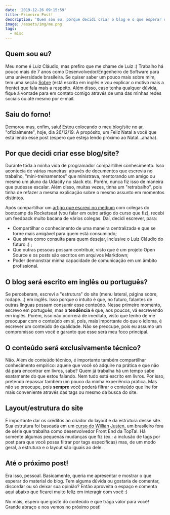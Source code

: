 ```yaml
---
date: '2019-12-26 09:15:59'
title: Primeiro Post!
description: 'Quem sou eu, porque decidi criar o blog e o que esperar de conteúdo.'
image: /assets/img/me.png
tags:
  - misc
---
```


## Quem sou eu?

Meu nome é Luiz Cláudio, mas prefiro que me chame de Luiz :) Trabalho há pouco mais de 7 anos como Desenvolvedor/Engenheiro de Software para uma universidade brasileira. Se quiser saber um pouco mais sobre mim, tem uma seção [Sobre](https://lcnogueira.com/about/) (está escrita em inglês e vou explicar o motivo mais a frente) que fala mais a respeito. Além disso, caso tenha qualquer dúvida, fique à vontade para em contato comigo através de uma das minhas redes sociais ou até mesmo por e-mail.

## Saiu do forno!

Demorou mas, enfim, saiu! Estou colocando o meu blog/site no ar, "oficialmente", hoje, dia 26/12/19. A propósito, um Feliz Natal a você que está lendo esse post (espero que esteja lendo próximo ao Natal...ahaha).

## Por que decidi criar esse blog/site?

Durante toda a minha vida de programador compartilhei conhecimento. Isso acontecia de várias maneiras: através de documentos que escrevia no trabalho, "mini-treinamentos" que ministrava, mentorando um amigo ou mesmo um aluno da Udacity no slack etc. Porém, nunca fiz isso de maneira que pudesse escalar. Além disso, muitas vezes, tinha um "retrabalho", pois tinha de refazer a mesma explicação sobre o mesmo assunto em momentos distintos.

Após compartilhar um [artigo que escrevi no medium](https://medium.com/@lcnogueira/um-guia-para-contribui%C3%A7%C3%A3o-em-projetos-open-source-no-github-46a423e4e9b3?source=friends_link&sk=49e3aa412d8a81cdc74a24f325f88667) com colegas do bootcamp da Rocketseat (vou falar em outro artigo do curso que fiz), recebi um feedback muito bacana de vários colegas. Daí, decidi escrever, para:

- Compartilhar o conhecimento de uma maneira centralizada e que se torne mais amigável para quem está consumindo;
- Que sirva como consulta para quem desejar, inclusive o Luiz Cláudio do futuro :) ;
- Que outras pessoas possam contribuir, visto que é um projeto Open Source e os posts são escritos em arquivos Markdown;
- Poder demonstrar minha capacidade de comunicação em um âmbito profissional.

## O blog será escrito em inglês ou português?

Se perceberam, escrevi a "estrutura" do site (menu lateral, página sobre, rodapé...) em inglês. Isso porque o intuito é que, no futuro, falantes de outras línguas possam consumir esse conteúdo. Nesse primeiro momento, escrevo em português, mas a **tendência** é que, aos poucos, vá escrevendo em inglês. Porém, isso não ocorrerá de imediato, visto que tenho de me preocupar com o conteúdo em si, pois, mais importante do que o idioma, é escrever um conteúdo de qualidade. Não se preocupe, pois eu assumo um compromisso com você e garanto que esse será meu foco principal.

## O conteúdo será exclusivamente técnico?

Não. Além de conteúdo técnico, é importante também compartilhar conhecimento empírico: aquele que você só adquire na prática e que não dá para encontrar em livros, sabe? Quem já trabalha há um tempo sabe exatamente do que estou falando. Nem tudo está escrito em livros. Por isso, pretendo repassar também um pouco da minha experiência prática. Mas não se preocupe, pois **sempre** você poderá filtrar o conteúdo que lhe for mais conveniente através das tags ou mesmo da busca do site.

## Layout/estrutura do site

É importante dar os créditos ao criador do layout e da estrutura desse site. Sua estrutura foi baseada em um [curso do Willian Justen](https://www.udemy.com/course/gatsby-crie-um-site-pwa-com-react-graphql-e-netlify-cms/), um brasileiro fora de série que trabalha como desenvolvedor Front End da TopTal. Há somente algumas pequenas mudanças que fiz (ex.: a inclusão de tags por post para que você possa filtrar por tags específicas) mas, de um modo geral, a estrutura e o layout são iguais ao dele.

## Até o próximo post!

Era isso, pessoal. Basicamente, queria me apresentar e mostrar o que esperar do material do blog. Tem alguma dúvida ou gostaria de comentar, discordar ou só deixar sua opinião? Então aproveita o espaço e comenta aqui abaixo que ficarei muito feliz em interagir com você :)

No mais, espero que goste do conteúdo e que traga valor para você! Grande abraço e nos vemos no próximo post!
